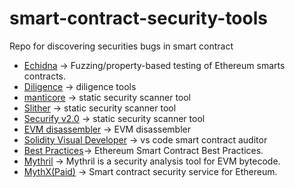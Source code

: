 # smart-contract-security-tools
Repo for discovering securities bugs in smart contract

* [Echidna](https://github.com/crytic/echidna) -> Fuzzing/property-based testing of Ethereum smarts contracts.
* [Diligence](https://consensys.net/diligence/tools/) -> diligence tools
* [manticore](https://github.com/trailofbits/manticore) -> static security scanner tool
* [Slither](https://github.com/crytic/slither) -> static security scanner tool
* [Securify v2.0](https://github.com/eth-sri/securify2) -> static security scanner tool
* [EVM disassembler](https://github.com/crytic/ethersplay) ->  EVM disassembler 
* [Solidity Visual Developer](https://marketplace.visualstudio.com/items?itemName=tintinweb.solidity-visual-auditor) -> vs code smart contract auditor
* [Best Practices](https://ethereum-contract-security-techniques-and-tips.readthedocs.io/en/latest/software_engineering/)-> Ethereum Smart Contract Best Practices.
* [Mythril](https://github.com/tintinweb/smart-contract-sanctuary) -> Mythril is a security analysis tool for EVM bytecode. 
* [MythX(Paid)](https://mythx.io/) -> Smart contract security service for Ethereum.


